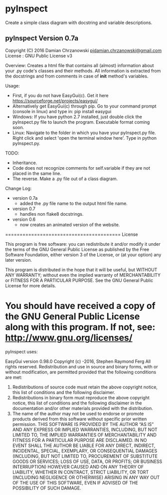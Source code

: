 # pyInspect
Create a simple class diagram with docstring and variable descriptions.

pyInspect Version 0.7a
---------------------------
Copyright (C) 2016 Damian Chrzanowski
pjdamian.chrzanowski@gmail.com
License : GNU Public License v3

Overview:
Creates a html file that contains all (almost) information about your .py code's classes and their methods.
All information is extracted from the docstrings and from comments in case of __init__ method's variables.

Usage:
 - First, if you do not have EasyGui(c). Get it here https://sourceforge.net/projects/easygui/
 - Alternatively get EasyGui(c) through pip. Go to your command prompt (console in linux) and type in: pip install easygui
 - Windows:
 If you have python 2.7 installed, just double click the pyInspect.py file to launch the program.
 Executable format coming soon.
 - Linux:
 Navigate to the folder in which you have your pyInspect.py file. Right click and select 'open the terminal window here'.
 Type in python pyInspect.py.

TODO:
- Inheritance.
- Code does not recognize comments for self.variable if they are not placed in the same line.
- The reverse. Make a .py file out of a class diagram.

Change Log:

- version 0.7a
    - added the .py file name to the output html file name.
- version 0.7
    - handles non flake8 docstrings.
- version 0.6
    - now creates an animated version of the website.

========================================
License

This program is free software: you can redistribute it and/or modify
it under the terms of the GNU General Public License as published by
the Free Software Foundation, either version 3 of the License, or
(at your option) any later version.

This program is distributed in the hope that it will be useful,
but WITHOUT ANY WARRANTY; without even the implied warranty of
MERCHANTABILITY or FITNESS FOR A PARTICULAR PURPOSE.  See the
GNU General Public License for more details.

You should have received a copy of the GNU General Public License
along with this program. If not, see:
http://www.gnu.org/licenses/
========================================
pyInspect uses:

EasyGui version 0.98.0
Copyright (c) -2016, Stephen Raymond Ferg
All rights reserved.
Redistribution and use in source and binary forms, with or without modification, are permitted provided that the
following conditions are met:
1. Redistributions of source code must retain the above copyright notice, this list of conditions and the following
disclaimer.
2. Redistributions in binary form must reproduce the above copyright notice, this list of conditions and the following
disclaimer in the documentation and/or other materials provided with the distribution.
3. The name of the author may not be used to endorse or promote products derived from this software without
specific prior written permission.
THIS SOFTWARE IS PROVIDED BY THE AUTHOR “AS IS” AND ANY EXPRESS OR IMPLIED WARRANTIES,
INCLUDING, BUT NOT LIMITED TO, THE IMPLIED WARRANTIES OF MERCHANTABILITY
AND FITNESS FOR A PARTICULAR PURPOSE ARE DISCLAIMED. IN NO EVENT SHALL THE AUTHOR
BE LIABLE FOR ANY DIRECT, INDIRECT, INCIDENTAL, SPECIAL, EXEMPLARY, OR CONSEQUENTIAL
DAMAGES (INCLUDING, BUT NOT LIMITED TO, PROCUREMENT OF SUBSTITUTE GOODS OR SERVICES;
LOSS OF USE, DATA, OR PROFITS; OR BUSINESS INTERRUPTION) HOWEVER CAUSED AND
ON ANY THEORY OF LIABILITY, WHETHER IN CONTRACT, STRICT LIABILITY, OR TORT (INCLUDING
NEGLIGENCE OR OTHERWISE) ARISING IN ANY WAY OUT OF THE USE OF THIS SOFTWARE, EVEN IF
ADVISED OF THE POSSIBILITY OF SUCH DAMAGE.

